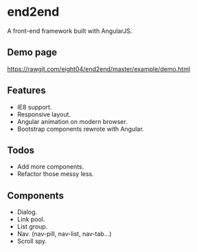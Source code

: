 end2end
=======
A front-end framework built with AngularJS.

Demo page
---------
<https://rawgit.com/eight04/end2end/master/example/demo.html>

Features
--------
* IE8 support.
* Responsive layout.
* Angular animation on modern browser.
* Bootstrap components rewrote with Angular.

Todos
-----
* Add more components.
* Refactor those messy less.

Components
----------
* Dialog.
* Link pool.
* List group.
* Nav. (nav-pill, nav-list, nav-tab...)
* Scroll spy.
